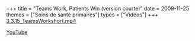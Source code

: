 +++
title = "Teams Work, Patients Win (version courte)"
date = 2009-11-25
themes = ["Soins de santé primaires"]
types = ["Vidéos"]
+++
[3.3.15\_TeamsWorkshort.mp4](/files/3.3.15_TeamsWorkshort.mp4)

[YouTube](https://www.youtube.com/watch?v=-7UXCOBWTWE)
